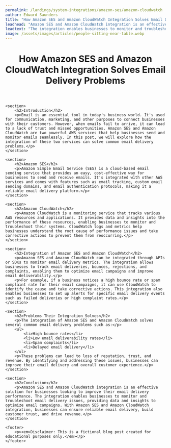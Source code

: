 ```yaml
---
permalink: /landings/system-integrations/amazon-ses/amazon-cloudwatch
author: Edward Saunders
title: "How Amazon SES and Amazon CloudWatch Integration Solves Email Delivery Problems"
leadhead: "Amazon SES and Amazon CloudWatch integration is an effective solution for businesses looking to improve their email delivery performance"
leadtext: "The integration enables businesses to monitor and troubleshoot email delivery issues, providing data and insights to optimize email campaigns. With Amazon SES and Amazon CloudWatch integration, businesses can ensure reliable email delivery, build customer trust, and drive revenue."
image: /assets/images/articles/people-sitting-near-table.webp
---
```

<div class="arttext">	<header>
		<h1>How Amazon SES and Amazon CloudWatch Integration Solves Email Delivery Problems</h1>
	</header>

	<section>
		<h2>Introduction</h2>
		<p>Email is an essential tool in today's business world. It's used for communication, marketing, and other purposes to connect businesses with their customers. However, when emails fail to arrive, it can lead to a lack of trust and missed opportunities. Amazon SES and Amazon CloudWatch are two powerful AWS services that help businesses send and monitor emails seamlessly. In this post, we will explore how the integration of these two services can solve common email delivery problems.</p>
	</section>

	<section>
		<h2>Amazon SES</h2>
		<p>Amazon Simple Email Service (SES) is a cloud-based email sending service that provides an easy, cost-effective way for businesses to send and receive emails. It's integrated with other AWS services and comes with features such as email tracking, custom email sending domains, and email authentication protocols, making it a reliable email delivery platform.</p>
	</section>

	<section>
		<h2>Amazon CloudWatch</h2>
		<p>Amazon CloudWatch is a monitoring service that tracks various AWS resources and applications. It provides data and insights into the performance of these resources, enabling businesses to monitor and troubleshoot their systems. CloudWatch logs and metrics help businesses understand the root cause of performance issues and take corrective actions to prevent them from reoccurring.</p>
	</section>

	<section>
		<h2>Integration of Amazon SES and Amazon CloudWatch</h2>
		<p>Amazon SES and Amazon CloudWatch can be integrated through APIs or SDKs to monitor email delivery metrics. The integration allows businesses to track email deliveries, bounces, rejections, and complaints, enabling them to optimize email campaigns and improve email deliverability.</p>
		<p>For example, if a business notices a high bounce rate or spam complaint rate for their email campaigns, it can use CloudWatch to identify the cause and take corrective actions. This integration also enables businesses to set up alerts for specific email delivery events such as failed deliveries or high complaint rates.</p>
	</section>

	<section>
		<h2>Problems Their Integration Solves</h2>
		<p>The integration of Amazon SES and Amazon CloudWatch solves several common email delivery problems such as:</p>
		<ul>
			<li>High bounce rates</li>
			<li>Low email deliverability rates</li>
			<li>Spam complaints</li>
			<li>Delayed email delivery</li>
		</ul>
		<p>These problems can lead to loss of reputation, trust, and revenue. By identifying and addressing these issues, businesses can improve their email delivery and overall customer experience.</p>
	</section>

	<section>
		<h2>Conclusion</h2>
		<p>Amazon SES and Amazon CloudWatch integration is an effective solution for businesses looking to improve their email delivery performance. The integration enables businesses to monitor and troubleshoot email delivery issues, providing data and insights to optimize email campaigns. With Amazon SES and Amazon CloudWatch integration, businesses can ensure reliable email delivery, build customer trust, and drive revenue.</p>
	</section>

	<footer>
		<p><em>Disclaimer: This is a fictional blog post created for educational purposes only.</em></p>
	</footer>
</div>